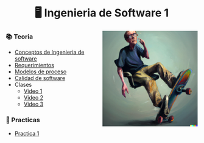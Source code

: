 <h1 align="center"> 🖥️ Ingenieria de Software 1</h1>


 <p><img width="250" align='right' src="Img/2.png"></p>

 


### 📚 Teoria

- [Conceptos de Ingenieria de software]()
- [Requerimientos]()
- [Modelos de proceso]()
- [Calidad de software]()
- Clases
  - [Video 1](https://www.youtube.com/watch?v=NK-VB6cw8Cs)
  - [Video 2](https://www.youtube.com/watch?v=l9eGBnooMcA)
  - [Video 3](https://www.youtube.com/watch?v=13hLavqMmxk)

### 🔨 Practicas

- [Practica 1](/Documentos/Practica1.md)